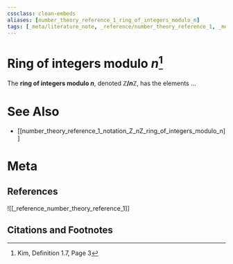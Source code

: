 ```yaml
---
cssclass: clean-embeds
aliases: [number_theory_reference_1_ring_of_integers_modulo_n]
tags: [_meta/literature_note, _reference/number_theory_reference_1, _meta/definition, _meta/notation]
---
```

# Ring of integers modulo $n$[^1]
The **ring of integers modulo $n$**, denoted **$\mathbb{Z}/n\mathbb{Z}$**, has the elements ...


# See Also
- [[number_theory_reference_1_notation_Z_nZ_ring_of_integers_modulo_n]]
# Meta
## References
![[_reference_number_theory_reference_1]]

## Citations and Footnotes
[^1]: Kim, Definition 1.7, Page 3